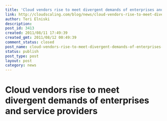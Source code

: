 ```yaml
---
title: 'Cloud vendors rise to meet divergent demands of enterprises and service providers'
link: http://cloudscaling.com/blog/news/cloud-vendors-rise-to-meet-divergent-demands-of-enterprises-and-service-providers/
author: Teri Elniski
description: 
post_id: 3413
created: 2011/08/11 17:49:39
created_gmt: 2011/08/12 00:49:39
comment_status: closed
post_name: cloud-vendors-rise-to-meet-divergent-demands-of-enterprises-and-service-providers
status: publish
post_type: post
layout: post
category: news
---
```


# Cloud vendors rise to meet divergent demands of enterprises and service providers

